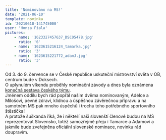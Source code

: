```yaml
---
title: 'Nominováno na MS!'
date: '2021-06-10'
template: novinka
id: '20210610-141745000'
user: 'Honza Fiala'
pictures:
    - name: '1623327457637_DSC05478.jpg'
      ratio: '6'
    - name: '1623615216124_tamarka.jpg'
      ratio: '3'
    - name: '1623615221772_adamJ.jpg'
      ratio: '3'
---
```

Od 3. do 9. července se v České republice uskuteční mistrovství světa v OB, centrum bude v Doksech.  
O uplynulém víkendu proběhly nominační závody a dnes byla oznámena  
[konečná sestava českého týmu](https://reprezentace.orientacnibeh.cz/novinky/cist/1195).  
Jménem oddílu bych rád popřál našim dvěma nominovaným, Adélce a Milošovi, pevné zdraví, klidnou a úspěšnou závěrečnou přípravu a na samotném MS pak mnoho úspěchů i trochu toho potřebného sportovního štěstíčka!  
A protože šuškanda říká, že i někteří naši slovenští členové budou na MS reprezentovat Slovensko, totéž samozřejmě přeju i Tamarce a Adamovi a jakmile bude zveřejněna oficiální slovenské nominace, novinku rád doupravím.
